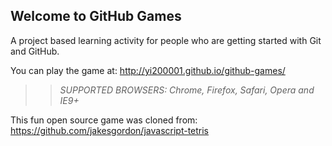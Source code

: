 ## Welcome to GitHub Games

A project based learning activity for people who are getting started with Git and GitHub.

You can play the game at: http://yi200001.github.io/github-games/

>> _*SUPPORTED BROWSERS*: Chrome, Firefox, Safari, Opera and IE9+_

This fun open source game was cloned from: https://github.com/jakesgordon/javascript-tetris

